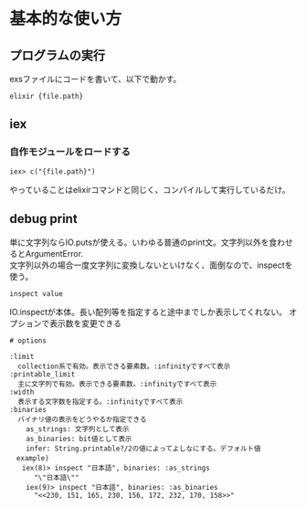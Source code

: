 # 基本的な使い方

## プログラムの実行
exsファイルにコードを書いて、以下で動かす。
```
elixir {file.path}
```



## iex

### 自作モジュールをロードする

```
iex> c("{file.path}")
```

やっていることはelixirコマンドと同じく、コンパイルして実行しているだけ。




## debug print

単に文字列ならIO.putsが使える。いわゆる普通のprint文。文字列以外を食わせるとArgumentError.  
文字列以外の場合一度文字列に変換しないといけなく、面倒なので、inspectを使う。

```
inspect value
```

IO.inspectが本体。長い配列等を指定すると途中までしか表示してくれない。
オプションで表示数を変更できる

```
# options 

:limit 
  collection系で有効。表示できる要素数。:infinityですべて表示
:printable_limit
  主に文字列で有効。表示できる要素数。:infinityですべて表示
:width 
  表示する文字数を指定する。:infinityですべて表示
:binaries
  バイナリ値の表示をどうやるか指定できる
    as_strings: 文字列として表示
    as_binaries: bit値として表示
    infer: String.printable?/2の値によってよしなにする。デフォルト値
　example)
   iex(8)> inspect "日本語", binaries: :as_strings
      "\"日本語\""
    iex(9)> inspect "日本語", binaries: :as_binaries
      "<<230, 151, 165, 230, 156, 172, 232, 170, 158>>"

```

